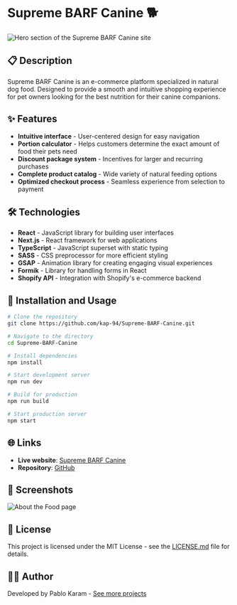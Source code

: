 # Supreme BARF Canine 🐕

![Hero section of the Supreme BARF Canine site](/images/supreme-barf-hero.png)

## 📋 Description

Supreme BARF Canine is an e-commerce platform specialized in natural dog food. Designed to provide a smooth and intuitive shopping experience for pet owners looking for the best nutrition for their canine companions.

## ✨ Features

- **Intuitive interface** - User-centered design for easy navigation
- **Portion calculator** - Helps customers determine the exact amount of food their pets need
- **Discount package system** - Incentives for larger and recurring purchases
- **Complete product catalog** - Wide variety of natural feeding options
- **Optimized checkout process** - Seamless experience from selection to payment

## 🛠️ Technologies

- **React** - JavaScript library for building user interfaces
- **Next.js** - React framework for web applications
- **TypeScript** - JavaScript superset with static typing
- **SASS** - CSS preprocessor for more efficient styling
- **GSAP** - Animation library for creating engaging visual experiences
- **Formik** - Library for handling forms in React
- **Shopify API** - Integration with Shopify's e-commerce backend

## 🚀 Installation and Usage

```bash
# Clone the repository
git clone https://github.com/kap-94/Supreme-BARF-Canine.git

# Navigate to the directory
cd Supreme-BARF-Canine

# Install dependencies
npm install

# Start development server
npm run dev

# Build for production
npm run build

# Start production server
npm start
```

## 🌐 Links

- **Live website**: [Supreme BARF Canine](https://supremebarfcanine.com)
- **Repository**: [GitHub](https://github.com/kap-94/Supreme-BARF-Canine)

## 📸 Screenshots

![About the Food page](/images/supreme-barf-about.png)

## 📝 License

This project is licensed under the MIT License - see the [LICENSE.md](LICENSE.md) file for details.

## 👨‍💻 Author

Developed by Pablo Karam - [See more projects](https://www.pablokaram.com)
